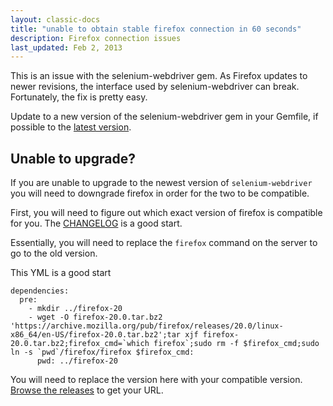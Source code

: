 ```yaml
---
layout: classic-docs
title: "unable to obtain stable firefox connection in 60 seconds"
description: Firefox connection issues
last_updated: Feb 2, 2013
---
```


This is an issue with the selenium-webdriver gem.
As Firefox updates to newer revisions, the interface used by selenium-webdriver can break.
Fortunately, the fix is pretty easy.

Update to a new version of the selenium-webdriver gem in your Gemfile, if
possible to the [latest version](http://rubygems.org/gems/selenium-webdriver).

## Unable to upgrade?

If you are unable to upgrade to the newest version of `selenium-webdriver` you will need to downgrade firefox in order for the two to be compatible.

First, you will need to figure out which exact version of firefox is compatible for you. The [CHANGELOG](https://github.com/SeleniumHQ/selenium/blob/master/rb/CHANGES) is a good start.

Essentially, you will need to replace the `firefox` command on the server to go to the old version.

This YML is a good start

```
dependencies:
  pre:
    - mkdir ../firefox-20
    - wget -O firefox-20.0.tar.bz2 'https://archive.mozilla.org/pub/firefox/releases/20.0/linux-x86_64/en-US/firefox-20.0.tar.bz2';tar xjf firefox-20.0.tar.bz2;firefox_cmd=`which firefox`;sudo rm -f $firefox_cmd;sudo ln -s `pwd`/firefox/firefox $firefox_cmd:
      pwd: ../firefox-20
```

You will need to replace the version here with your compatible version. [Browse the releases](https://archive.mozilla.org/pub/firefox/releases/) to get your URL.

